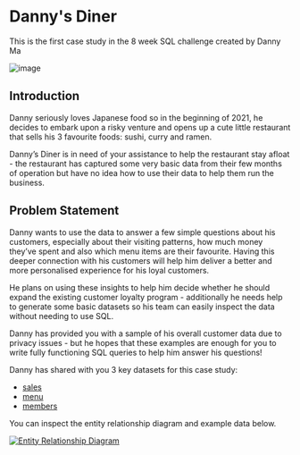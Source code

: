 # **Danny's Diner**
This is the first case study in the 8 week SQL challenge created by Danny Ma

![image](https://user-images.githubusercontent.com/108689709/191493331-5ecfd35d-2887-4ac1-8d46-cc72e05e3942.png)


## **Introduction**
Danny seriously loves Japanese food so in the beginning of 2021, he decides to embark upon a risky venture and opens up a cute little restaurant that sells his 3 favourite foods: sushi, curry and ramen.

Danny’s Diner is in need of your assistance to help the restaurant stay afloat - the restaurant has captured some very basic data from their few months of operation but have no idea how to use their data to help them run the business.

## **Problem Statement**
Danny wants to use the data to answer a few simple questions about his customers, especially about their visiting patterns, how much money they’ve spent and also which menu items are their favourite. Having this deeper connection with his customers will help him deliver a better and more personalised experience for his loyal customers.

He plans on using these insights to help him decide whether he should expand the existing customer loyalty program - additionally he needs help to generate some basic datasets so his team can easily inspect the data without needing to use SQL.

Danny has provided you with a sample of his overall customer data due to privacy issues - but he hopes that these examples are enough for you to write fully functioning SQL queries to help him answer his questions!

Danny has shared with you 3 key datasets for this case study:
- [sales](https://github.com/imanAdeko/Danny-s-Diner/blob/main/Datasets/Sales.csv)
- [menu](https://github.com/imanAdeko/Danny-s-Diner/blob/main/Datasets/Menu.csv)
- [members](https://github.com/imanAdeko/Danny-s-Diner/blob/main/Datasets/Member.csv)

You can inspect the entity relationship diagram and example data below.

[![Entity Relationship Diagram](https://user-images.githubusercontent.com/108689709/191498988-2ad49b66-5019-42ab-9e88-4f9d8bc8ec84.png)](https://github.com/imanAdeko/Danny-s-Diner/blob/main/Entity%20Relationship%20Diagram.png)
